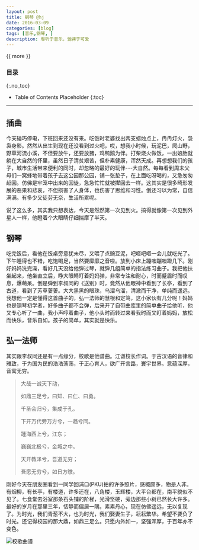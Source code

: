 ```yaml
---
layout: post
title: 钢琴 @hj
date: 2016-03-09
categories: [blog]
tags: [音乐,钢琴, ]
description: 聆听于音乐，驰骋于可爱
---
```


{{ more }}

### 目录
{:.no_toc}
* Table of Contents Placeholder
{:toc}
----------

## 插曲

今天碰巧停电，下班回来还没有来。吃饭时老婆找出两支蜡烛点上，冉冉灯火，袅袅身影。然然从出生到现在还没看到过火吧，哎，想我小时候，玩泥巴，爬山野，野草河流小溪，不但要放牛，还要放猪，鸡鸭鹅为伴。打柴烧火做饭，一出娘胎就躺在大自然的怀里，虽然日子清贫艰苦，但朴素健康，浑然天成。再想想我们的孩子，城市生活带来便利的同时，却忽略的最好的玩伴---大自然。每每看到周末父母们一窝蜂地带着孩子去这公园那公园，铺一张垫子，在上面吃呀喝的，又急匆匆赶回。仿佛是牢笼中出来的囚徒，急急忙忙就被撵回去一样。这其实是很多畸形发展的恶果和悲哀，不但损害了人身体，也伤害了思维和习性。倒还习以为常，自信满满。有多少又徒劳无奈，生活所累呢。

说了这么多，其实我只想表达，今天是然然第一次见到火。搞得就像第一次见到外星人一样，他瞪着个大眼睛仔细揣摩了半天。

## 钢琴

吃完饭后，看他在饭桌旁意犹未尽，又喂了点豌豆泥，吧咂吧咂一会儿就吃光了。下午睡得也不错，吃饱喝足，当然要靡靡之音啦。放到小床上蹦嗤蹦嗤蹬几下。刚好妈妈洗完澡，看好几天没给他弹过琴，就弹几组简单的指法练习曲子。我把他扶坐起来，他坐直立后，睁大眼睛盯着妈妈弹，非常专注和耐心，时而蹙眉时而叹息，爆萌呆。倒是弹到李叔同的《送别》时，竟然从他眼神中看到了长亭，看到了古道，看到了芳草萋萋。大大黑黑的眼珠，乌溜乌溜，清澈而干净，单纯而遥远。我想他一定是懂得这首曲子的，弘一法师的慧根和定笃，这小家伙有几分呢！妈妈也是钢琴初学者，好多曲子都不会弹，后来开了自带曲库里的简单曲子给他听，他又专心听了一曲，我小声哼着曲子，他小头时而转过来看我时而又盯着妈妈，放松而快乐，音乐自如。孩子的简单，其实就是快乐。

## 弘一法师

其实跟李叔同还是有一点缘分，校歌是他谱曲。江谦校长作词。于古汉语的音律和雅致，于为国为民的浩浩荡荡，于正心育人，欲广开言路，寰宇世界。意蕴深厚，音寓无穷。

> 大哉一诚天下动，
> 
> 如鼎三足兮，曰知、曰仁、曰勇。
> 
> 千圣会归兮，集成于孔。
> 
> 下开万代旁万方兮，一趋兮同。
> 
> 踵海西上兮，江东；
> 
> 巍巍北极兮，金城之中。
> 
> 天开教泽兮，吾道无穷；
> 
> 吾愿无穷兮，如日方暾。


刚好今天在朋友圈看到一同学回浦口(PKU)拍的许多照片，感概颇多，物是人非。有烟柳，有长亭，有楼道，许多还在，八角楼，玉辉楼，大平台都在，南平貌似不见了。七食堂去浴室那条石头铺的阶梯，光滑坚硬，旁边那些小树已然长大许多。最好的岁月在那里三年，恬静而偏居一隅，素素丹心，现在仿佛遥远，无以复现了。为时光，我们青葱不大，也为时光，我们娶妻生子，耘耘繁华。希望不要负了时光。还记得校园的那大鼎，如鼎三足么。只愿内外如一，坚强浑厚，于百年亦不变色。

![](http://7xpcef.com1.z0.glb.clouddn.com/njuus.jpg "校歌曲谱")
